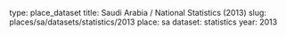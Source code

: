 type: place_dataset
title: Saudi Arabia / National Statistics (2013)
slug: places/sa/datasets/statistics/2013
place: sa
dataset: statistics
year: 2013
